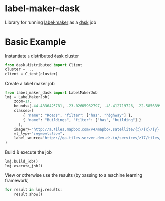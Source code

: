 # label-maker-dask

Library for running [label-maker](https://github.com/developmentseed/label-maker/) as a [dask](https://dask.org/) job

# Basic Example

Instantiate a distributed dask cluster
```python
from dask.distributed import Client
cluster = ...
client = Client(cluster)
```

Create a label maker job
```python
from label_maker_dask import LabelMakerJob
lmj = LabelMakerJob(
    zoom=13,
    bounds=[-44.4836425781, -23.02665962797, -43.412719726, -22.58563990165],
    classes=[
        { "name": "Roads", "filter": ["has", "highway"] },
        { "name": "Buildings", "filter": ["has", "building"] }
      ],
    imagery="http://a.tiles.mapbox.com/v4/mapbox.satellite/{z}/{x}/{y}.jpg?access_token=ACCESS_TOKEN",
    ml_type="segmentation",
    label_source="https://qa-tiles-server-dev.ds.io/services/z17/tiles/{z}/{x}/{y}.pbf"
)
```

Build & execute the job
```python
lmj.build_job()
lmj.execute_job()
```

View or otherwise use the results (by passing to a machine learning framework)
```python
for result in lmj.results:
    result.show()
```